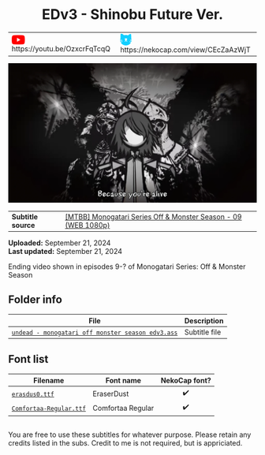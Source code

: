 
<h1 align='center'>EDv3 - Shinobu Future Ver.</h1>

<table align='center'>
    <tr>
        <td> <img src='../../.img/youtube.svg' alt='YouTube' width=27 align='center'> &nbsp https://youtu.be/OzxcrFqTcqQ </td>
        <td> <img src='../../.img/nekocap.svg' alt='NekoCap' width=23 align='center'> &nbsp https://nekocap.com/view/CEcZaAzWjT </td>
    </tr>
</table>

[![](./preview.webp)](https://www.youtube.com/watch?v=OzxcrFqTcqQ&nekocap=CEcZaAzWjT)

<table align='center'>
    <tr>
        <!-- Subtitle source -->
        <td><b>Subtitle source</b></td>
        <!--  [[MTBB] Monogatari Series Off & Monster Season - 09 (WEB 1080p)](https://nyaa.si/view/1875268) -->
        <td><a href="https://nyaa.si/view/1875268">[MTBB] Monogatari Series Off &amp; Monster Season - 09 (WEB 1080p)</a></td>
    </tr>
</table>

**Uploaded:** September 21, 2024  
**Last updated:** September 21, 2024

<!-- Description goes here -->
Ending video shown in episodes 9-? of Monogatari Series: Off & Monster Season

## Folder info

| File | Description |
| ---- | ----------- |
[`undead - monogatari off monster season edv3.ass`](undead%20-%20monogatari%20off%20monster%20season%20edv3.ass) | Subtitle file |

## Font list

| Filename | Font name | NekoCap font? |
| ---- | ---- | :--: |
 [`erasdus0.ttf`](https://github.com/abrokecube/subtitles-fonts/blob/main/NekoCap%20fonts/erasdus0.ttf) | EraserDust | ✔️ |
 [`Comfortaa-Regular.ttf`](https://github.com/abrokecube/subtitles-fonts/blob/main/NekoCap%20fonts/Comfortaa-Regular.ttf) | Comfortaa Regular | ✔️ |

<!-- Permissions -->
## 
You are free to use these subtitles for whatever purpose. Please retain any credits listed in the subs. Credit to me is not required, but is appriciated.
